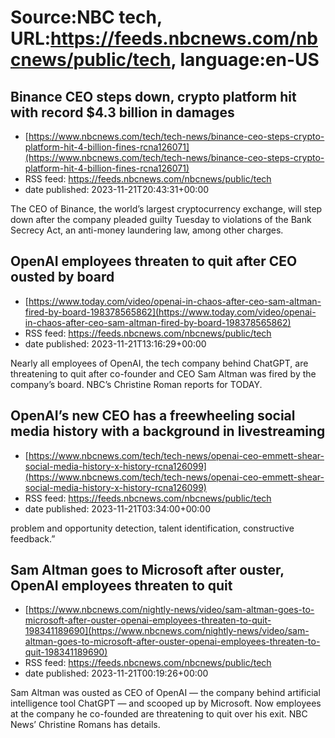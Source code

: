 # Source:NBC tech, URL:https://feeds.nbcnews.com/nbcnews/public/tech, language:en-US

## Binance CEO steps down, crypto platform hit with record $4.3 billion in damages
 - [https://www.nbcnews.com/tech/tech-news/binance-ceo-steps-crypto-platform-hit-4-billion-fines-rcna126071](https://www.nbcnews.com/tech/tech-news/binance-ceo-steps-crypto-platform-hit-4-billion-fines-rcna126071)
 - RSS feed: https://feeds.nbcnews.com/nbcnews/public/tech
 - date published: 2023-11-21T20:43:31+00:00

The CEO of Binance, the world’s largest cryptocurrency exchange, will step down after the company pleaded guilty Tuesday to violations of the Bank Secrecy Act, an anti-money laundering law, among other charges.

## OpenAI employees threaten to quit after CEO ousted by board
 - [https://www.today.com/video/openai-in-chaos-after-ceo-sam-altman-fired-by-board-198378565862](https://www.today.com/video/openai-in-chaos-after-ceo-sam-altman-fired-by-board-198378565862)
 - RSS feed: https://feeds.nbcnews.com/nbcnews/public/tech
 - date published: 2023-11-21T13:16:29+00:00

Nearly all employees of OpenAI, the tech company behind ChatGPT, are threatening to quit after co-founder and CEO Sam Altman was fired by the company’s board. NBC’s Christine Roman reports for TODAY.

## OpenAI’s new CEO has a freewheeling social media history with a background in livestreaming
 - [https://www.nbcnews.com/tech/tech-news/openai-ceo-emmett-shear-social-media-history-x-history-rcna126099](https://www.nbcnews.com/tech/tech-news/openai-ceo-emmett-shear-social-media-history-x-history-rcna126099)
 - RSS feed: https://feeds.nbcnews.com/nbcnews/public/tech
 - date published: 2023-11-21T03:34:00+00:00

problem and opportunity detection, talent identification, constructive feedback.”

## Sam Altman goes to Microsoft after ouster, OpenAI employees threaten to quit
 - [https://www.nbcnews.com/nightly-news/video/sam-altman-goes-to-microsoft-after-ouster-openai-employees-threaten-to-quit-198341189690](https://www.nbcnews.com/nightly-news/video/sam-altman-goes-to-microsoft-after-ouster-openai-employees-threaten-to-quit-198341189690)
 - RSS feed: https://feeds.nbcnews.com/nbcnews/public/tech
 - date published: 2023-11-21T00:19:26+00:00

Sam Altman was ousted as CEO of OpenAI — the company behind artificial intelligence tool ChatGPT — and scooped up by Microsoft. Now employees at the company he co-founded are threatening to quit over his exit. NBC News’ Christine Romans has details.


